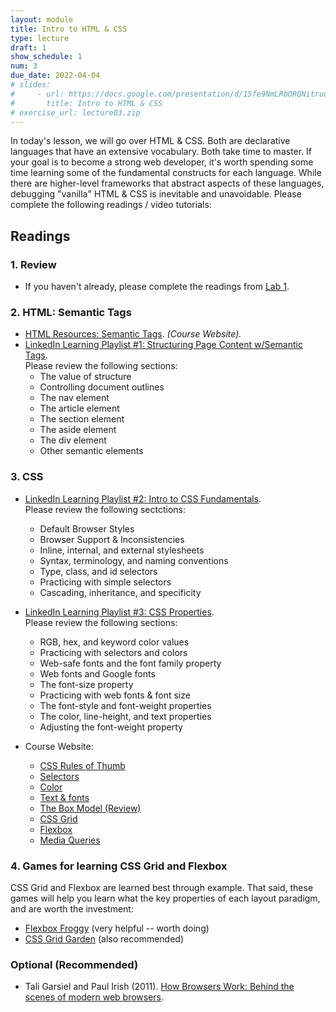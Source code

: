 ```yaml
---
layout: module
title: Intro to HTML & CSS
type: lecture
draft: 1
show_schedule: 1
num: 3
due_date: 2022-04-04
# slides:
#     - url: https://docs.google.com/presentation/d/15fe9NmLRbORQNitruuuigvOpyCpOI4H-zIYEglGCdhM/edit?usp=sharing
#       title: Intro to HTML & CSS
# exercise_url: lecture03.zip
---
```


In today's lesson, we will go over HTML & CSS. Both are declarative languages that have an extensive vocabulary. Both take time to master.  If your goal is to become a strong web developer, it's worth spending some time learning some of the fundamental constructs for each language. While there are higher-level frameworks that abstract aspects of these languages, debugging "vanilla" HTML & CSS is inevitable and unavoidable. Please complete the following readings / video tutorials:
<!-- 
## Slides
* <a href="https://docs.google.com/presentation/d/15fe9NmLRbORQNitruuuigvOpyCpOI4H-zIYEglGCdhM/edit?usp=sharing" target="_blank">Intro to HTML & CSS</a> -->


## Readings

### 1. Review
* If you haven't already, please complete the readings from [Lab 1](../assignments/lab01).

### 2. HTML: Semantic Tags
* [HTML Resources: Semantic Tags](../html-reference/semantic-tags). *(Course Website).*
* <a href="https://www.linkedin.com/learning-login/share?account=75814418&amp;forceAccount=false&amp;redirect=https%3A%2F%2Fwww.linkedin.com%2Flearning%2Fcollections%2F6619359376476033024%3Ftrk%3Dshare_collection_url%26shareId%3DLVaYGFqTTRuu2HfhVke8MQ%253D%253D" target="_blank">LinkedIn Learning Playlist #1: Structuring Page Content w/Semantic Tags</a>. <br>Please review the following sections:
    * The value of structure
    * Controlling document outlines
    * The nav element
    * The article element
    * The section element
    * The aside element
    * The div element
    * Other semantic elements

### 3. CSS

* <a href="https://www.linkedin.com/learning-login/share?account=75814418&forceAccount=false&redirect=https%3A%2F%2Fwww.linkedin.com%2Flearning%2Fcollections%2F6619359376505401344%3Ftrk%3Dshare_collection_url%26shareId%3DUK9tcbZySM29wzedgj0r3Q%253D%253D" target="_blank">LinkedIn Learning Playlist #2: Intro to CSS Fundamentals</a>.<br>Please review the following sectctions:
    * Default Browser Styles
    * Browser Support & Inconsistencies
    * Inline, internal, and external stylesheets
    * Syntax, terminology, and naming conventions
    * Type, class, and id selectors
    * Practicing with simple selectors
    * Cascading, inheritance, and specificity

* <a href="https://www.linkedin.com/learning-login/share?account=75814418&forceAccount=false&redirect=https%3A%2F%2Fwww.linkedin.com%2Flearning%2Fcollections%2F6619359376476041216%3Ftrk%3Dshare_collection_url%26shareId%3DCftoWEZ6RXCM20euMOy5FQ%253D%253D" target="_blank">LinkedIn Learning Playlist #3: CSS Properties</a>.<br>Please review the following sections:
    * RGB, hex, and keyword color values
    * Practicing with selectors and colors
    * Web-safe fonts and the font family property
    * Web fonts and Google fonts
    * The font-size property
    * Practicing with web fonts & font size
    * The font-style and font-weight properties
    * The color, line-height, and text properties
    * Adjusting the font-weight property

* Course Website:
    * [CSS Rules of Thumb](../css-reference/rules-of-thumb)
    * [Selectors](../css-reference/selectors)
    * [Color](../css-reference/color)
    * [Text &amp; fonts](../css-reference/fonts)
    * [The Box Model (Review)](../css-reference/box-model)
    * [CSS Grid](../css-reference/css-grid)
    * [Flexbox](../css-reference/flexbox)
    * [Media Queries](../css-reference/media-queries)

### 4. Games for learning CSS Grid and Flexbox
CSS Grid and Flexbox are learned best through example. That said, these games will help you learn what the key properties of each layout paradigm, and are worth the investment:
* <a href="https://flexboxfroggy.com/" target="_blank">Flexbox Froggy</a> (very helpful -- worth doing)
* <a href="https://cssgridgarden.com/" target="_blank">CSS Grid Garden</a> (also recommended)

### Optional (Recommended)
<ul class="readings">
    <li>
        Tali Garsiel and Paul Irish (2011). <a href="https://www.html5rocks.com/en/tutorials/internals/howbrowserswork/" target="_blank">How Browsers Work: Behind the scenes of modern web browsers</a>.
    </li> 
</ul>